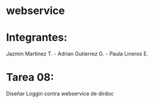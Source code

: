 webservice
==========

Integrantes:
============
Jazmin Martinez T. - Adrian Gutierrez G. - Paula Lineros E.

Tarea 08:
=========
Diseñar Loggin contra webservice de dirdoc
